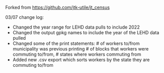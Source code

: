 Forked from https://github.com/jtk-utile/jt_census

03/07 change log:
- Changed the year range for LEHD data pulls to include 2022
- Changed the output gpkg names to include the year of the LEHD data pulled
- Changed some of the print statements: # of workers to/from municipality was previous printing # of blocks that workers were commuting to/from, # states where workers commuting from
- Added new .csv export which sorts workers by the state they are commuting to/from
